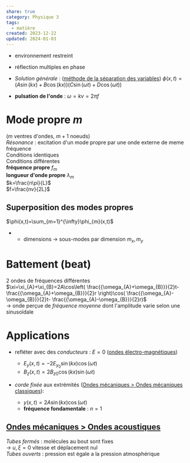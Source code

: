 ```yaml
---  
share: true  
category: Physique 3  
tags:  
  - matière  
created: 2023-12-22  
updated: 2024-01-03  
---  
```

  
  
- environnement restreint  
  
- réflection multiples en phase  
  
  
- *Solution générale* : ([méthode de la séparation des variables](m%C3%A9thode%20de%20la%20s%C3%A9paration%20des%20variables.md)) $\phi(x,t)=(A\sin(kx)+B\cos(kx))(C\sin(\omega t)+D\cos(\omega t))$  
  
- **pulsation de l'onde** :  $\omega=kv=2\pi f$   
# Mode propre $m$  
($m$ ventres d'ondes, $m+1$ noeuds)  
*Résonance* : excitation d'un mode propre par une onde externe de meme fréquence  
Conditions identiques  
Conditions différentes  
**fréquence propre** $f_{m}$  
**longueur d'onde propre** $\lambda_{m}$  
$k=\frac{n\pi}{L}$  
$f=\frac{nv}{2L}$  
  
## Superposition des modes propres  
$\phi(x,t)=\sum_{m=1}^{\infty}\phi_{m}(x,t)$  
  
- + dimensions → sous-modes par dimension $m_{x},m_{y}$  
# Battement (beat)  
2 ondes de fréquences différentes  
$\xi=\xi_{A}+\xi_{B}=2A\cos\left( \frac{{\omega_{A}+\omega_{B}}}{2}t- \frac{{\omega_{A}+\omega_{B}}}{2}r \right)\cos( \frac{{\omega_{A}-\omega_{B}}}{2}t- \frac{{\omega_{A}-\omega_{B}}}{2}r)$  
	→ onde perçue de *fréquence moyenne* dont l'amplitude varie selon une sinusoïdale  
  
# Applications  
  
- refléter avec des *conducteurs* : $E=0$ ([ondes électro-magnétiques](ondes%20%C3%A9lectro-magn%C3%A9tiques.md))  
	- $E_{y}(x,t)=-2E_{y_{0}}\sin(kx)\cos(\omega t)$  
	- $B_{z}(x,t)=2B_{z0}\cos(kx)\sin(\omega t)$  
  
- *corde fixée* aux extrémités ([Ondes mécaniques > Ondes mécaniques classiques](Ondes%20m%C3%A9caniques.md#ondes-mecaniques-classiques)):  
	- $y(x,t)=2A\sin(kx)\cos(\omega t)$  
	- **fréquence fondamentale** : $n=1$  
## [Ondes mécaniques > Ondes acoustiques](Ondes%20m%C3%A9caniques.md#ondes-acoustiques)  
*Tubes fermés* : molécules au bout sont fixes  
	→ $u,\xi = 0$ vitesse et déplacement nul  
*Tubes ouverts* : pression est égale a la pression atmosphérique   
